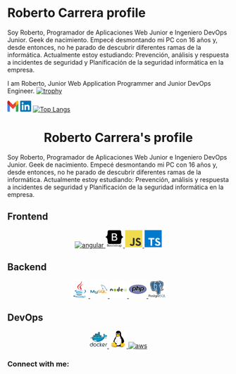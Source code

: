 # Roberto Carrera profile

Soy Roberto, Programador de Aplicaciones Web Junior e Ingeniero DevOps Junior.
Geek de nacimiento. Empecé desmontando mi PC con 16 años y, desde entonces, no he parado de descubrir diferentes ramas de la informática.
Actualmente estoy estudiando: Prevención, análisis y respuesta a incidentes de seguridad y Planificación de la seguridad informática en la empresa.


I am Roberto, Junior Web Application Programmer and Junior DevOps Engineer.
[![trophy](https://github-profile-trophy.vercel.app/?username=RobertoCarrera)](https://github.com/ryo-ma/github-profile-trophy)

[![logo_gmail](/logo_gmail_50.png)](mailto:robertocarrera933@gmail.com)
[![linkedin_logo](/linkedin_logo_50.png)]([mailto:robertocarrera933@gmail.com](https://www.linkedin.com/in/roberto-carrera-santa-maria/))
[![Top Langs](https://github-readme-stats.vercel.app/api/top-langs/?username=RobertoCarrera)](https://github.com/anuraghazra/github-readme-stats)

<h1 align="center">Roberto Carrera's profile</h1>
<p>Soy Roberto, Programador de Aplicaciones Web Junior e Ingeniero DevOps Junior. Geek de nacimiento. Empecé desmontando mi PC con 16 años y, desde entonces, no he parado de descubrir diferentes ramas de la informática. Actualmente estoy estudiando: Prevención, análisis y respuesta a incidentes de seguridad y Planificación de la seguridad informática en la empresa.</p>
<h2 align="left">Frontend</h2>
<p align="center"> 
  <a href="https://angular.io" target="_blank" rel="noreferrer"> 
    <img src="https://angular.io/assets/images/logos/angular/angular.svg" alt="angular" width="40" height="40"/> 
  </a> 
  <a href="https://getbootstrap.com" target="_blank" rel="noreferrer"> 
      <img src="https://raw.githubusercontent.com/devicons/devicon/master/icons/bootstrap/bootstrap-plain-wordmark.svg" alt="bootstrap" width="40" height="40"/> 
  </a> 
  <a href="https://developer.mozilla.org/en-US/docs/Web/JavaScript" target="_blank" rel="noreferrer"> 
      <img src="https://raw.githubusercontent.com/devicons/devicon/master/icons/javascript/javascript-original.svg" alt="javascript" width="40" height="40"/> 
  </a> 
  <a href="https://www.typescriptlang.org/" target="_blank" rel="noreferrer"> 
      <img src="https://raw.githubusercontent.com/devicons/devicon/master/icons/typescript/typescript-original.svg" alt="typescript" width="40" height="40"/> 
  </a> 
</p>
<h2 align="left">Backend</h2>
<p align="center"> 
  <a href="https://www.java.com" target="_blank" rel="noreferrer"> 
      <img src="https://raw.githubusercontent.com/devicons/devicon/master/icons/java/java-original.svg" alt="java" width="40" height="40"/> 
  </a> 
  <a href="https://www.mysql.com/" target="_blank" rel="noreferrer"> 
      <img src="https://raw.githubusercontent.com/devicons/devicon/master/icons/mysql/mysql-original-wordmark.svg" alt="mysql" width="40" height="40"/> 
  </a> 
  <a href="https://nodejs.org" target="_blank" rel="noreferrer"> 
      <img src="https://raw.githubusercontent.com/devicons/devicon/master/icons/nodejs/nodejs-original-wordmark.svg" alt="nodejs" width="40" height="40"/> 
  </a> 
  <a href="https://www.php.net" target="_blank" rel="noreferrer"> 
      <img src="https://raw.githubusercontent.com/devicons/devicon/master/icons/php/php-original.svg" alt="php" width="40" height="40"/> 
  </a> 
  <a href="https://www.postgresql.org" target="_blank" rel="noreferrer"> 
      <img src="https://raw.githubusercontent.com/devicons/devicon/master/icons/postgresql/postgresql-original-wordmark.svg" alt="postgresql" width="40" height="40"/> 
  </a> 
</p>
<h2 align="left">DevOps</h2>
<p align="center"> 
  <a href="https://www.docker.com/" target="_blank" rel="noreferrer"> 
      <img src="https://raw.githubusercontent.com/devicons/devicon/master/icons/docker/docker-original-wordmark.svg" alt="docker" width="40" height="40"/> 
  </a>
  <a href="https://www.linux.org/" target="_blank" rel="noreferrer"> 
      <img src="https://raw.githubusercontent.com/devicons/devicon/master/icons/linux/linux-original.svg" alt="linux" width="40" height="40"/> 
  </a> 
  <a href="https://aws.amazon.com/es/" target="_blank" rel="noreferrer"> 
      <img src="https://a0.awsstatic.com/libra-css/images/logos/aws_smile-header-desktop-en-white_59x35.png" alt="aws" width="59" height="35"/> 
  </a> 
</p>
<h3 align="left">Connect with me:</h3>
<p align="left">
</p>
